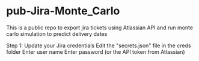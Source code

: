 # pub-Jira-Monte_Carlo
This is a public repo to export jira tickets using Atlassian API and run monte carlo simulation to predict delivery dates

Step 1:
Update your Jira credentials
Edit the "secrets.json" file in the creds folder 
Enter user name
Enter password (or the API token from Atlassian)
